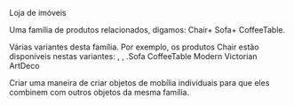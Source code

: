 Loja de imóveis

Uma família de produtos relacionados, digamos: Chair+ Sofa+ CoffeeTable.

Várias variantes desta família. Por exemplo, os produtos Chair estão disponíveis nestas variantes: , , .Sofa CoffeeTable Modern Victorian ArtDeco

Criar uma maneira de criar objetos de mobília individuais para que eles combinem com outros objetos da mesma família. 